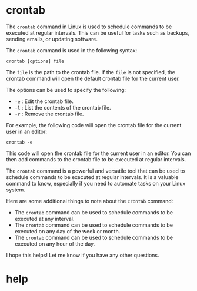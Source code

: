 # crontab

The `crontab` command in Linux is used to schedule commands to be executed at regular intervals. This can be useful for tasks such as backups, sending emails, or updating software.

The `crontab` command is used in the following syntax:

```
crontab [options] file
```

The `file` is the path to the crontab file. If the `file` is not specified, the crontab command will open the default crontab file for the current user.

The options can be used to specify the following:

* `-e` : Edit the crontab file.
* `-l` : List the contents of the crontab file.
* `-r` : Remove the crontab file.

For example, the following code will open the crontab file for the current user in an editor:

```
crontab -e
```

This code will open the crontab file for the current user in an editor. You can then add commands to the crontab file to be executed at regular intervals.

The `crontab` command is a powerful and versatile tool that can be used to schedule commands to be executed at regular intervals. It is a valuable command to know, especially if you need to automate tasks on your Linux system.

Here are some additional things to note about the `crontab` command:

* The `crontab` command can be used to schedule commands to be executed at any interval.
* The `crontab` command can be used to schedule commands to be executed on any day of the week or month.
* The `crontab` command can be used to schedule commands to be executed on any hour of the day.

I hope this helps! Let me know if you have any other questions.


# help 

```

```

